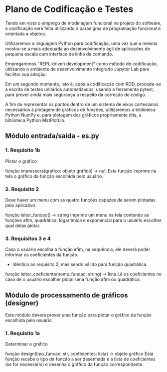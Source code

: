 # Plano de Codificação e Testes

Tendo em vista o emprego de modelagem funcional no projeto do software, a codificação será feita utilizando o paradigma de programação funcional e orientada a objetos.

Utilizaremos a linguagem Python para codificação, uma vez que a mesma mostra-se a mais adequada ao desenvolvimento ágil de aplicações de pequena escala com interface de linha de comando.

Empregaremos "REPL-driven development" como método de codificação, utilizando o ambiente de desenvolvimento integrado Jupyter Lab para facilitar sua adoção.

Em um segundo momento, isto é, após a codificação com RDD, procede-se à escrita de testes unitários automatizados, usando a ferramenta pytest, para prover ainda mais segurança a respeito da correção do código.

A fim de representar os pontos dentro de um sistema de eixos cartesianos necessários à plotagem de gráficos de funções, utilizaremos a biblioteca Python NumPy e, para plotagem dos gráficos propriamente dita, a biblioteca Python MatPlotLib.

## Módulo entrada/saida - es.py

### 1. Requisito 1b

Plotar o gráfico

função impressora(grafico: objeto gráfico) -> null
Esta função imprime na tela o gráfico da função escolhida pelo usuário.

### 2. Requisito 2

Deve haver um menu com as quatro funções capazes de serem plotadas pelo aplicativo.

função leitor_funcao() -> string
Imprime um menu na tela contendo as funções afim, quadrática, logarítmica e exponencial para o usuário escolher qual delas plotar.

### 3. Requisitos 3 e 4

 Caso o usuário escolha a função afim, na sequência, ele deverá poder informar os coeficientes da função.

- Idêntico ao requisito 2, mas sendo válido para função quadrática.

função leitor_coeficiente(nome_funcao: string) -> lista
Lê os coeficientes no caso de o usuário escolher plotar uma função afim ou quadrática.

## Módulo de processamento de gráficos (designer)

Este módulo deverá prover uma função para plotar o gráfico da função escolhida pelo usuário.

### 1. Requisito 1a

Determinar o gráfico

função design(tipo_funcao: str, coeficientes: lista) -> objeto gráfico
Esta função recebe o tipo de função a ser desenhada e a lista de coeficientes (se for necessário) e desenha o gráfico da função correspondente.
